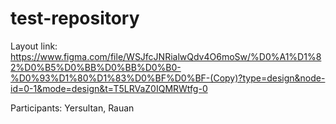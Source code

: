 # test-repository

Layout link: https://www.figma.com/file/WSJfcJNRialwQdv4O6moSw/%D0%A1%D1%82%D0%B5%D0%BB%D0%BB%D0%B0-%D0%93%D1%80%D1%83%D0%BF%D0%BF-(Copy)?type=design&node-id=0-1&mode=design&t=T5LRVaZ0IQMRWtfg-0 <br>

Participants: Yersultan, Rauan
